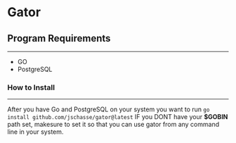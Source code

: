 # Gator

## Program Requirements
-----------------------------------------
  - GO
  - PostgreSQL

### How to Install
-----------------------------------------
  After you have Go and PostgreSQL on your system you want to run `go install github.com/jschasse/gator@latest`
  IF you DONT have your **$GOBIN** path set, makesure to set it so that you can use gator from any command line in your system.
